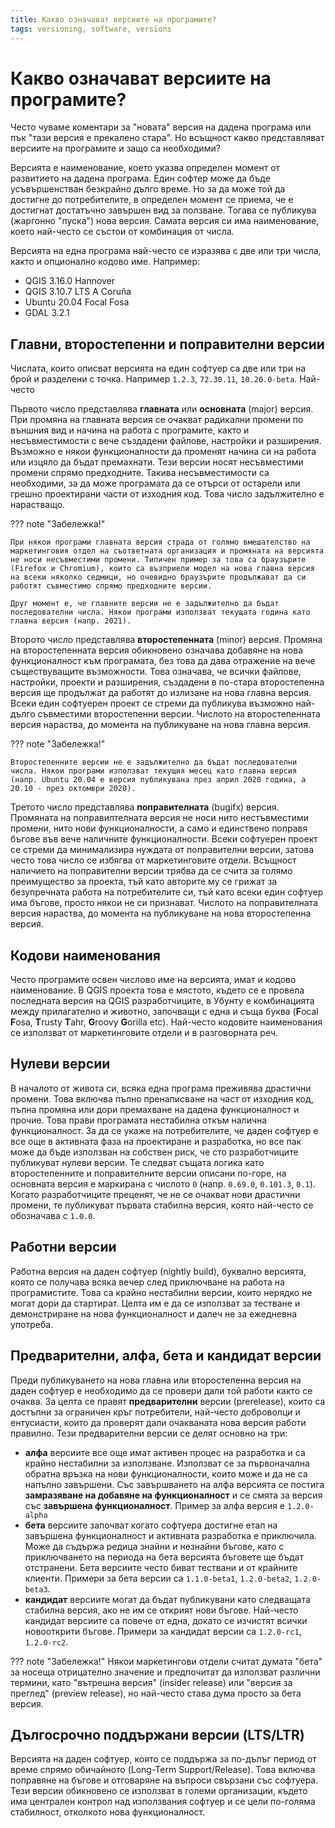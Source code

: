 ```yaml
---
title: Какво означават версиите на програмите?
tags: versioning, software, versions
---
```


# Какво означават версиите на програмите?

Често чуваме коментари за "новата" версия на дадена програма или пък "тази версия е прекалено стара". Но всъщност какво представляват версиите на програмите и защо са необходими?

Версията е наименование, което указва определен момент от развитието на дадена програма. Един софтер може да бъде усъвършенстван безкрайно дълго време. Но за да може той да достигне до потребителите, в определен момент се приема, че е достигнат достатъчно завършен вид за ползване. Тогава се публикува (жаргонно "пуска") нова версия. Самата версия си има наименование, което най-често се състои от комбинация от числа.

Версията на една програма най-често се изразява с две или три числа, както и опционално кодово име. Например:

- QGIS 3.16.0 Hannover
- QGIS 3.10.7 LTS A Coruña
- Ubuntu 20.04 Focal Fosa
- GDAL 3.2.1

## Главни, второстепенни и поправителни версии

Числата, които описват версията на един софтуер са две или три на брой и разделени с точка. Например `1.2.3`, `72.30.11`, `10.20.0-beta`. Най-често

Първото число представлява **главната** или **основната** (major) версия. При промяна на главната версия се очакват радикални промени по външния вид и начина на работа с програмите, както и несъвместимости с вече създадени файлове, настройки и разширения. Възможно е някои функционалности да променят начина си на работа или изцяло да бъдат премахнати. Тези версии носят несъвместими промени спрямо предходните. Такива несъвместимости са необходими, за да може програмата да се отърси от остарели или грешно проектирани части от изходния код. Това число задължително е нарастващо.

??? note "Забележка!"

    При някои програми главната версия страда от голямо вмешателство на маркетинговия отдел на съответната организация и промяната на версията не носи несъвместими промени. Типичен пример за това са браузърите (Firefox и Chromium), които са възприели модел на нова главна версия на всеки няколко седмици, но очевидно браузърите продължават да си работят съвместимо спрямо предходните версии.

    Друг момент е, че главните версии не е задължително да бъдат последователни числа. Някои програми използват текущата година като главна версия (напр. 2021).

Второто число представлява **второстепенната** (minor) версия. Промяна на второстепенната версия обикновено означава добавяне на нова функционалност към програмата, без това да дава отражение на вече съществуващите възможности. Това означава, че всички файлове, настройки, проекти и разширения, създадени в по-стара второстепенна версия ще продължат да работят до излизане на нова главна версия. Всеки един софтуерен проект се стреми да публикува възможно най-дълго съвместими второстепенни версии. Числото на второстепенната версия нараства, до момента на публикуване на нова главна версия.

??? note "Забележка!"

    Второстепенните версии не е задължително да бъдат последователни числа. Някои програми използват текущия месец като главна версия (напр. Ubuntu 20.04 е версия публикувана през април 2020 година, а 20.10 - през октомври 2020).

Третото число представлява **поправителната** (bugifx) версия. Промяната на поправилтелната версия не носи нито нестъвместими промени, нито нови функционалности, а само и единствено поправя бъгове във вече наличните функционалности. Всеки софтуерен проект се стреми да минимализира нуждата от поправителни версии, затова често това число се избягва от маркетинговите отдели. Всъщност наличието на поправителни версии трябва да се счита за голямо преимущество за проекта, тъй като авторите му се грижат за безупречната работа на потребителите си, тъй като всеки един софтуер има бъгове, просто някои не си признават. Числото на поправителната версия нараства, до момента на публикуване на нова второстепенна версия.

## Кодови наименования

Често програмите освен числово име на версията, имат и кодово наименование. В QGIS проекта това е мястото, където се е провела последната версия на QGIS разработчиците, в Убунту е комбинацията между прилагателно и животно, започващи с една и съща буква (**F**ocal **F**osa, **T**rusty **T**ahr, **G**roovy **G**orilla etc). Най-често кодовите наименования се използват от маркетинговите отдели и в разговорната реч.

## Нулеви версии

В началото от живота си, всяка една програма преживява драстични промени. Това включва пълно пренаписване на част от изходния код, пълна промяна или дори премахване на дадена функционалност и прочие. Това прави програмата нестабилна откъм налична функционалност. За да се укаже на потребителите, че даден софтуер е все още в активната фаза на проектиране и разработка, но все пак може да бъде използван на собствен риск, че сто разработчиците публикуват нулеви версии. Те следват същата логика като второстепенните и поправителните версии описани по-горе, на основната версия е маркирана с числото `0` (напр. `0.69.0`, `0.101.3`, `0.1`). Когато разработчиците преценят, че не се очакват нови драстични промени, те публикуват първата стабилна версия, която най-често се обозначава с `1.0.0`.

## Работни версии

Работна версия на даден софтуер (nightly build), буквално версията, която се получава всяка вечер след приключване на работа на програмистите. Това са крайно нестабилни версии, които нерядко не могат дори да стартират. Целта им е да се използват за тестване и демонстриране на нова функционалност и далеч не за ежедневна употреба.

## Предварителни, алфа, бета и кандидат версии

Преди публикуването на нова главна или второстепенна версия на даден софтуер е необходимо да се провери дали той работи както се очаква. За целта се правят **предварителни** версии (prerelease), които са достъпни за ограничен кръг потребители, най-често доброволци и ентусиасти, които да проверят дали очакваната нова версия работи правилно. Тези предварителни версии се делят основно на три:

- **алфа** версиите все още имат активен процес на разработка и са крайно нестабилни за използване. Използват се за първоначална обратна връзка на нови функционалности, които може и да не са напълно завършени. Със завършването на алфа версията се постига **замразяване на добавяне на функционалност** и се смята за версия със **завършена функционалност**. Пример за алфа версия е `1.2.0-alpha`
- **бета** версиите започват когато софтуера достигне етап на завършена функционалност и активната разработка е приключила. Може да съдържа редица знайни и незнайни бъгове, като с приключването на периода на бета версията бъговете ще бъдат отстранени. Бета версиите често биват тествани и от крайните клиенти. Примери за бета версии са `1.1.0-beta1`, `1.2.0-beta2`, `1.2.0-beta3`.
- **кандидат** версиите могат да бъдат публикувани като следващата стабилна версия, ако не им се открият нови бъгове. Най-често кандидат версиите са повече от една, докато се изчистят всички новооткрити бъгове. Примери за кандидат версии са `1.2.0-rc1`, `1.2.0-rc2`.

??? note "Забележка!"
    Някои маркетингови отдели считат думата "бета" за носеща отрицателно значение и предпочитат да използват различни термини, като "вътрешна версия" (insider release) или "версия за преглед" (preview release), но най-често става дума просто за бета версия.

## Дългосрочно поддържани версии (LTS/LTR)

Версията на даден софтуер, която се поддържа за по-дълъг период от време спрямо обичайното (Long-Term Support/Release). Това включва поправяне на бъгове и отговаряне на въпроси свързани със софтуера. Тези версии обикновено се използват в големи организации, където има централен контрол над използвания софтуер и се цели по-голяма стабилност, отколкото нова функционалност.
